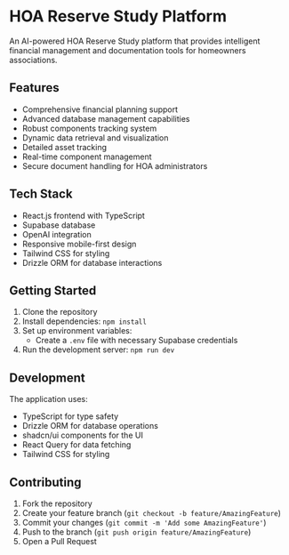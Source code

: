 # HOA Reserve Study Platform

An AI-powered HOA Reserve Study platform that provides intelligent financial management and documentation tools for homeowners associations.

## Features

- Comprehensive financial planning support
- Advanced database management capabilities
- Robust components tracking system
- Dynamic data retrieval and visualization
- Detailed asset tracking
- Real-time component management
- Secure document handling for HOA administrators

## Tech Stack

- React.js frontend with TypeScript
- Supabase database
- OpenAI integration
- Responsive mobile-first design
- Tailwind CSS for styling
- Drizzle ORM for database interactions

## Getting Started

1. Clone the repository
2. Install dependencies: `npm install`
3. Set up environment variables:
   - Create a `.env` file with necessary Supabase credentials
4. Run the development server: `npm run dev`

## Development

The application uses:
- TypeScript for type safety
- Drizzle ORM for database operations
- shadcn/ui components for the UI
- React Query for data fetching
- Tailwind CSS for styling

## Contributing

1. Fork the repository
2. Create your feature branch (`git checkout -b feature/AmazingFeature`)
3. Commit your changes (`git commit -m 'Add some AmazingFeature'`)
4. Push to the branch (`git push origin feature/AmazingFeature`)
5. Open a Pull Request
